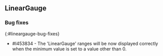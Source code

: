 ## LinearGauge   

### Bug fixes
{:#lineargauge-bug-fixes}

* \#I453834 - The 'LinearGauge' ranges will be now displayed correctly when the minimum value is set to a value other than 0.